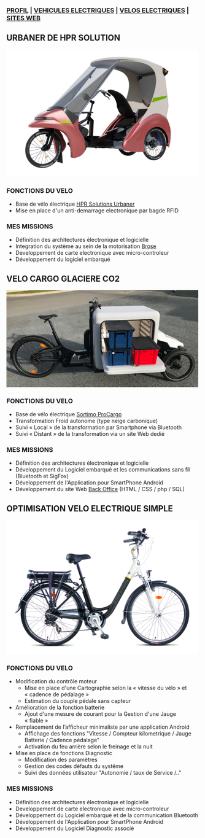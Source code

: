 ### [PROFIL](/index.md) | [VEHICULES ELECTRIQUES](/vu.md) | [VELOS ELECTRIQUES](/velo.md) | [SITES WEB](/web_dev.md)

## URBANER DE HPR SOLUTION

<img src="urbaner.jpg" alt="drawing" width="500"/>

### FONCTIONS DU VELO
- Base de vélo électrique [HPR Solutions Urbaner](https://www.urbaner.eu/) 
- Mise en place d'un anti-demarrage electronique par bagde RFID

### MES MISSIONS
- Définition des architectures électronique et logicielle
- Integration du système au sein de la motorisation [Brose](https://www.brose-ebike.com/de-en/) 
- Developpement de carte electronique avec micro-controleur
- Développement du logiciel embarqué

## VELO CARGO GLACIERE CO2

<img src="IMG_7744.jpg" alt="drawing" width="500"/>

### FONCTIONS DU VELO
- Base de vélo électrique [Sortimo ProCargo](https://www.mysortimo.com/en/products/cargo-bike-procargo-ct1) 
- Transformation Froid autonome (type neige carbonique)
- Suivi « Local » de la transformation par Smartphone via Bluetooth
- Suivi « Distant » de la transformation via un site Web dedié

### MES MISSIONS
- Définition des architectures électronique et logicielle
- Développement du Logiciel embarqué et les communications sans fil (Bluetooth et SigFox) 
- Développement de l'Application pour SmartPhone Android
- Développement du site Web [Back Office](http://ginnov.gruau.free.fr/ "Plateforme")  (HTML / CSS / php / SQL)

## OPTIMISATION VELO ELECTRIQUE SIMPLE

<img src="TDF_URBAIN-hd.jpg" alt="drawing" width="500"/>

### FONCTIONS DU VELO
- Modification du contrôle moteur
  - Mise en place d'une Cartographie selon la « vitesse du vélo » et « cadence de pédalage »
  - Estimation du couple pédale sans capteur
- Amélioration de la fonction batterie
  - Ajout d'une mesure de courant pour la Gestion d'une Jauge « fiable »
- Remplacement de l’afficheur minimaliste par une application Android
  - Affichage des fonctions "Vitesse / Compteur kilometrique / Jauge Batterie / Cadence pédalage"
  - Activation du feu arrière selon le freinage et la nuit
- Mise en place de fonctions Diagnostic
  - Modification des paramètres
  - Gestion des codes défauts du systême
  - Suivi des données utilisateur "Autonomie / taux de Service /.."

### MES MISSIONS
- Définition des architectures électronique et logicielle
- Developpement de carte electronique avec micro-controleur
- Développement du Logiciel embarqué et de la communication Bluetooth 
- Développement de l'Application pour SmartPhone Android
- Développement du Logiciel Diagnostic associé
